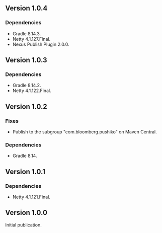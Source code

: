 ## Version 1.0.4

### Dependencies

* Gradle 8.14.3.
* Netty 4.1.127.Final.
* Nexus Publish Plugin 2.0.0.

## Version 1.0.3

### Dependencies

* Gradle 8.14.2.
* Netty 4.1.122.Final.

## Version 1.0.2

### Fixes

* Publish to the subgroup "com.bloomberg.pushiko" on Maven Central.

### Dependencies

* Gradle 8.14.

## Version 1.0.1

### Dependencies

* Netty 4.1.121.Final.

## Version 1.0.0

Initial publication.
